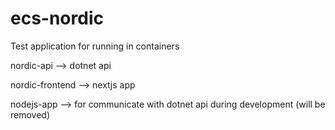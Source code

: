 # ecs-nordic
 
 Test application for running in containers

 nordic-api --> dotnet api

 nordic-frontend --> nextjs app

 nodejs-app --> for communicate with dotnet api during development (will be removed)